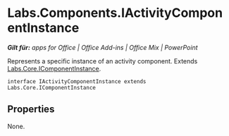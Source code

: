 
# Labs.Components.IActivityComponentInstance

 _**Gilt für:** apps for Office | Office Add-ins | Office Mix | PowerPoint_

Represents a specific instance of an activity component. Extends [Labs.Core.IComponentInstance](../../reference/office-mix/labs.core.icomponentinstance.md).

```
interface IActivityComponentInstance extends Labs.Core.IComponentInstance
```


## Properties

None.


